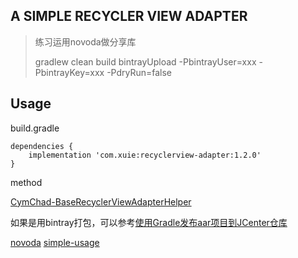 A SIMPLE RECYCLER VIEW ADAPTER
---

> 练习运用novoda做分享库
>
> gradlew clean build bintrayUpload -PbintrayUser=xxx -PbintrayKey=xxx -PdryRun=false

Usage
---

build.gradle
```
dependencies {
    implementation 'com.xuie:recyclerview-adapter:1.2.0'
}
```

method

[CymChad-BaseRecyclerViewAdapterHelper](https://github.com/CymChad/BaseRecyclerViewAdapterHelper/blob/master/README-cn.md)

如果是用bintray打包，可以参考[使用Gradle发布aar项目到JCenter仓库](http://xuie0000.com/2015/12/31/%E4%BD%BF%E7%94%A8Gradle%E5%8F%91%E5%B8%83aar%E9%A1%B9%E7%9B%AE%E5%88%B0JCenter%E4%BB%93%E5%BA%93/)

[novoda](https://github.com/novoda/bintray-release)
[simple-usage](https://github.com/novoda/bintray-release#simple-usage)